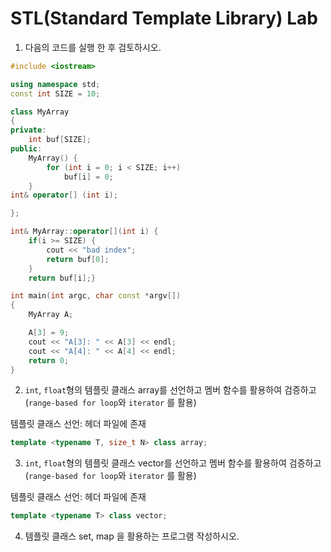 # STL(Standard Template Library) Lab

1. 다음의 코드를 실행 한 후 검토하시오.

```cpp
#include <iostream>

using namespace std;
const int SIZE = 10;

class MyArray
{
private:
	int buf[SIZE];
public:
	MyArray() {
		for (int i = 0; i < SIZE; i++)
			buf[i] = 0;
	}
int& operator[] (int i);

};

int& MyArray::operator[](int i) {
	if(i >= SIZE) {
		cout << "bad index";
		return buf[0];
	}
	return buf[i];}

int main(int argc, char const *argv[])
{
	MyArray A;

	A[3] = 9;
	cout << "A[3]: " << A[3] << endl;
	cout << "A[4]: " << A[4] << endl;	
	return 0;
}
```

2. ``int``, ``float``형의 템플릿 클래스 array를 선언하고 멤버 함수를 활용하여 검증하고
(``range-based for loop``와 ``iterator`` 를 활용) 

템플릿 클래스 선언: <array> 헤더 파일에 존재 

```cpp
template <typename T, size_t N> class array;
```

3. ``int``, ``float``형의 템플릿 클래스 vector를 선언하고 멤버 함수를 활용하여 검증하고
(``range-based for loop``와 ``iterator`` 를 활용) 

템플릿 클래스 선언: <vector> 헤더 파일에 존재 

```cpp
template <typename T> class vector;
```

4. 템플릿 클래스 set, map 을 활용하는 프로그램 작성하시오.
